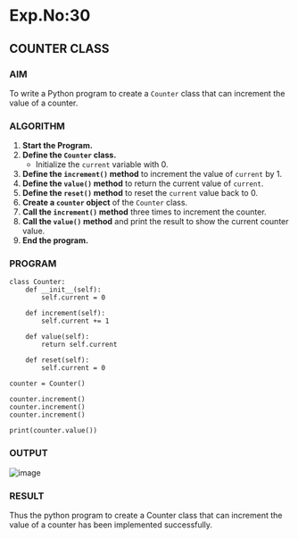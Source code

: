# Exp.No:30  
## COUNTER CLASS

### AIM  
To write a Python program to create a `Counter` class that can increment the value of a counter.

### ALGORITHM

1. **Start the Program.**
2. **Define the `Counter` class.**
   - Initialize the `current` variable with 0.
3. **Define the `increment()` method** to increment the value of `current` by 1.
4. **Define the `value()` method** to return the current value of `current`.
5. **Define the `reset()` method** to reset the `current` value back to 0.
6. **Create a `counter` object** of the `Counter` class.
7. **Call the `increment()` method** three times to increment the counter.
8. **Call the `value()` method** and print the result to show the current counter value.
9. **End the program.**

### PROGRAM

```
class Counter:
    def __init__(self):
        self.current = 0

    def increment(self):
        self.current += 1

    def value(self):
        return self.current

    def reset(self):
        self.current = 0

counter = Counter()

counter.increment()
counter.increment()
counter.increment()

print(counter.value())
```

### OUTPUT

![image](https://github.com/user-attachments/assets/c5d979ba-abe4-46ed-bc31-7e3e512520f8)

### RESULT
Thus the python program to create a Counter class that can increment the value of a counter has been implemented successfully.
